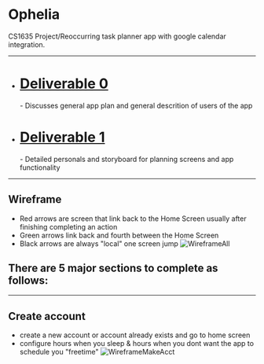 # Ophelia
CS1635 Project/Reoccurring task planner app with google calendar integration.
___
- <h1><a href="https://docs.google.com/document/d/1RFyngT-M6zcHdIN8o71TNi3WqWU-kVsYHzmeFXxLN3Y/edit">Deliverable 0</a></h1>
  - Discusses general app plan and general descrition of users of the app
- <h1><a href="https://docs.google.com/presentation/d/1nmNfW_MpaunoF-vFupPI1xJbjUCSXYqzJROpoPPIT4M/edit#slide=id.p">Deliverable 1</a></h1>
  - Detailed personals and storyboard for planning screens and app functionality
___
## Wireframe
- Red arrows are screen that link back to the Home Screen usually after finishing completing an action
- Green arrows link back and fourth between the Home Screen 
- Black arrows are always "local" one screen jump
![WireframeAll](https://github.com/Sean-Shmulevich/Ophelia/blob/main/.images/WireframeAll.png)

## There are 5 major sections to complete as follows:
___
## Create account
- create a new account or account already exists and go to home screen
- configure hours when you sleep &amp; hours when you dont want the app to schedule you <span color="red">"freetime"</span>
![WireframeMakeAcct](https://github.com/Sean-Shmulevich/Ophelia/blob/main/.images/WireframeMakeAcct.png)
